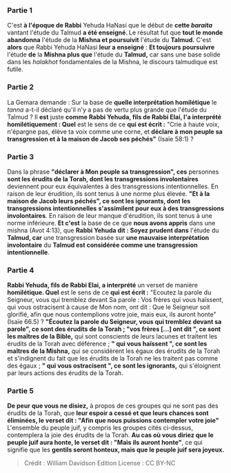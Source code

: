 
### Partie 1
C'est <b>à l'époque de Rabbi</b> Yehuda HaNasi que le début de <b>cette <i>baraita</i></b> vantant l'étude du Talmud <b>a été enseigné. </b> Le résultat fut que <b>tout le monde abandonna</b> l'étude de la <b>Mishna et poursuivit</b> l'étude du <b>Talmud.</b> C'est <b>alors</b> que Rabbi Yehuda HaNasi <b>leur a enseigné</b> : <b>Et toujours poursuivre</b> l'étude <b>de</b> la <b>Mishna plus que</b> l'étude du <b>Talmud,</b> car sans une base solide dans les <i>halakhot</i> fondamentales de la Mishna, le discours talmudique est futile.

### Partie 2
La Gemara demande : Sur la base de <b>quelle interprétation homilétique</b> le <i>tanna</i> a-t-il déclaré qu'il n'y a pas de vertu plus grande que l'étude du Talmud ? Il <b>est</b> juste <b>comme Rabbi Yehuda, fils de Rabbi Elai, l'a interprété homilétiquement : Quel</b> est le sens de ce <b>qui est écrit :</b> "Crie à haute voix, n'épargne pas, élève ta voix comme une corne, et <b>déclare à mon peuple sa transgression et à la maison de Jacob ses péchés"</b> (Isaïe 58:1) ?

### Partie 3
Dans la phrase <b>"déclarer à Mon peuple sa transgression", ces</b> personnes <b>sont les érudits de la Torah, dont les transgressions involontaires</b> deviennent pour eux équivalentes à des transgressions intentionnelles</b>. En raison de leur érudition, ils sont tenus à une norme plus élevée. <b>"Et à la maison de Jacob leurs péchés", ce sont les ignorants, dont les transgressions intentionnelles</b> <b>s'assimilent pour eux à des transgressions involontaires</b>. En raison de leur manque d'érudition, ils sont tenus à une norme inférieure. <b>Et c'est</b> la base de ce que <b>nous avons appris</b> dans une mishna (Avot 4:13), que <b>Rabbi Yehuda dit : Soyez prudent dans</b> l'étude du <b>Talmud, car</b> une transgression basée sur <b>une mauvaise interprétation involontaire</b> du <b>Talmud est considérée comme une transgression intentionnelle</b>.

### Partie 4
<b>Rabbi Yehuda, fils de Rabbi Elai, a interprété</b> un verset de manière <b>homilétique. Quel</b> est le sens de ce <b>qui est écrit :</b> "Ecoutez la parole du Seigneur, vous qui tremblez devant Sa parole : Vos frères qui vous haïssent, qui vous ostracisent à cause de Mon nom, ont dit : Que le Seigneur soit glorifié, afin que nous contemplions votre joie, mais eux, ils auront honte" (Isaïe 66.5) ? <b>"Écoutez la parole du Seigneur, vous qui tremblez devant sa parole", ce sont des érudits de la Torah ; "vos frères [...] ont dit ", ce sont les maîtres de la Bible,</b> qui sont conscients de leurs lacunes et traitent les érudits de la Torah avec déférence ; <b>" qui vous haïssent ", ce sont les maîtres de la Mishna,</b> qui se considèrent les égaux des érudits de la Torah et s'indignent du fait que les érudits de la Torah ne les traitent pas comme des égaux ; <b>" qui vous ostracisent ", ce sont les ignorants,</b> qui s'éloignent par leurs actions des érudits de la Torah.

### Partie 5
<b>De peur que vous ne disiez,</b> à propos de ces groupes qui ne sont pas des érudits de la Torah, que <b>leur espoir a cessé et que leurs chances sont éliminées, le verset dit : "Afin que nous puissions contempler votre joie"</b> L'ensemble du peuple juif, y compris les groupes cités ci-dessus, contemplera la joie des érudits de la Torah. <b>Au cas où vous diriez que le peuple juif aura honte, le verset dit : "Mais ils auront honte"</b>, ce qui signifie que les <b>gentils seront honteux, mais que le peuple juif sera joyeux.</b>

>Crédit : William Davidson Edition
>License : CC BY-NC